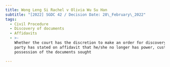 ```yaml
---
title: Wong Leng Si Rachel v Olivia Wu Su Han
subtitle: "[2022] SGDC 42 / Decision Date: 28\_February\_2022"
tags:
  - Civil Procedure
  - Discovery of documents
  - Affidavits
  - >-
    Whether the court has the discretion to make an order for discovery if the
    party has stated on affidavit that he/she no longer has power, custody or
    possession of the documents sought

---
```

